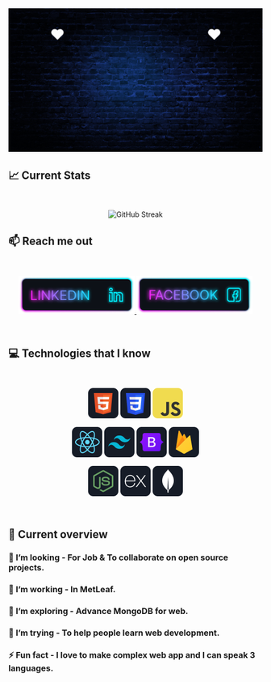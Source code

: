 <a href="https://www.facebook.com/mirhussainmurtaza/">
<img src="https://raw.githubusercontent.com/tonmoy-free/tonmoy-free/refs/heads/main/TonmoyCard.gif" />
</a>

## :chart_with_upwards_trend: Current Stats

<br />
<p align="center">
  <img src="https://github-readme-streak-stats.herokuapp.com?user=tonmoy-free&theme=gruvbox" alt="GitHub Streak" />
</p>


## :mailbox: Reach me out

<br />

<p align="center">
  <a href="https://www.linkedin.com/in/md-tonmoy-khan-ab9080183/">
    <img height="75" src="https://raw.githubusercontent.com/tonmoy-free/tonmoy-free/refs/heads/main/Linkedin%20(1).png" alt="LinkedIn">
  </a>
  <a href=" https://www.facebook.com/md.tonmoy.khan.132489">
    <img height="75" src="https://raw.githubusercontent.com/tonmoy-free/tonmoy-free/refs/heads/main/Facebook.png" alt="Facebook">
  </a>
</p>

<br />


## :computer: Technologies that I know

<br>
<p align="center">
<img src="https://raw.githubusercontent.com/tonmoy-free/tonmoy-free/refs/heads/main/HTML.png"/>
<img src="https://raw.githubusercontent.com/tonmoy-free/tonmoy-free/refs/heads/main/css.png"/>
<img src="https://raw.githubusercontent.com/tonmoy-free/tonmoy-free/refs/heads/main/JavaScript.png"/>
</p>
<p align="center">
<img src="https://raw.githubusercontent.com/tonmoy-free/tonmoy-free/refs/heads/main/react.png"/>
<img src="https://raw.githubusercontent.com/tonmoy-free/tonmoy-free/refs/heads/main/tailwind.png"/>
<img src="https://raw.githubusercontent.com/tonmoy-free/tonmoy-free/refs/heads/main/Bootsrap.png"/>
<img src="https://raw.githubusercontent.com/tonmoy-free/tonmoy-free/refs/heads/main/firebase.png"/>
</p>
<p align="center">
<img src="https://raw.githubusercontent.com/tonmoy-free/tonmoy-free/refs/heads/main/node.png"/>
<img src="https://raw.githubusercontent.com/tonmoy-free/tonmoy-free/refs/heads/main/express.png"/>
<img src="https://raw.githubusercontent.com/tonmoy-free/tonmoy-free/refs/heads/main/mongo.png"/>
</p><br/>




## :eyes: Current overview

 ### 👯 I’m looking - For Job & To collaborate on open source projects.
 ### 🔭 I’m working - In MetLeaf. 
 ### 🌱 I’m exploring - Advance MongoDB for web. 
 ### 🤔 I’m trying - To help people learn web development. 
 ### ⚡ Fun fact - I love to make complex web app and I can speak 3 languages.


